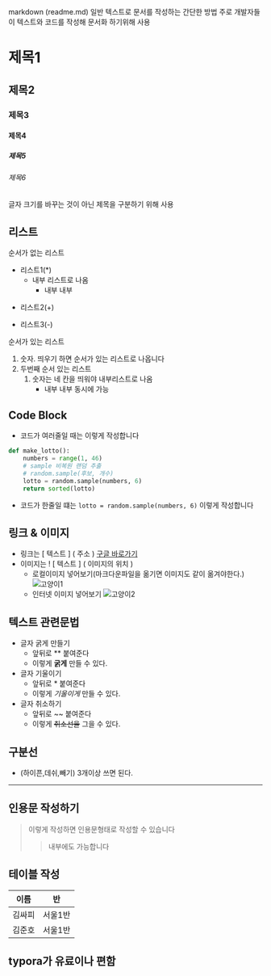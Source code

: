 markdown (readme.md)
일반 텍스트로 문서를 작성하는 간단한 방법
주로 개발자들이 텍스트와 코드를 작성해 문서화 하기위해 사용


# 제목1
## 제목2
### 제목3
#### 제목4
##### 제목5
###### 제목6
글자 크기를 바꾸는 것이 아닌
제목을 구분하기 위해 사용


## 리스트
순서가 없는 리스트
* 리스트1(*)
    - 내부 리스트로 나옴
        - 내부 내부
+ 리스트2(+)
- 리스트3(-)

순서가 있는 리스트
1. 숫자. 띄우기 하면 순서가 있는 리스트로 나옵니다
2. 두번째 순서 있는 리스트
    1. 숫자는 네 칸을 띄워야 내부리스트로 나옴
        - 내부 내부 동시에 가능
        

## Code Block
- 코드가 여러줄일 때는 이렇게 작성합니다
```python
def make_lotto():
    numbers = range(1, 46)
    # sample 비복원 랜덤 추출
    # random.sample(후보, 개수)
    lotto = random.sample(numbers, 6)
    return sorted(lotto)
```

- 코드가 한줄일 떄는 `lotto = random.sample(numbers, 6)` 이렇게 작성합니다

## 링크 & 이미지
- 링크는 [ 텍스트 ] ( 주소 )
[구글 바로가기](https://google.com)
- 이미지는 ! [ 텍스트 ] ( 이미지의 위치 )
    - 로컬이미지 넣어보기(마크다운파일을 옮기면 이미지도 같이 옮겨야한다.)
    ![고양이1](cat.jpg)
    - 인터넷 이미지 넣어보기
    ![고양이2](https://cdn2.thecatapi.com/images/dkb.jpg)

## 텍스트 관련문법
- 글자 굵게 만들기
    - 앞뒤로 ** 붙여준다
    - 이렇게 **굵게** 만들 수 있다.
- 글자 기울이기
    - 앞뒤로 * 붙여준다
    - 이렇게 *기울이게* 만들 수 있다.
- 글자 취소하기
    - 앞뒤로 ~~ 붙여준다
    - 이렇게 ~~취소선을~~ 그을 수 있다.

## 구분선
- (하이픈,데쉬,빼기) 3개이상 쓰면 된다.
---

## 인용문 작성하기
> 이렇게 작성하면 인용문형태로 작성할 수 있습니다
>> 내부에도 가능합니다

## 테이블 작성
|이름|반|
|:---:|:---:|
|김싸피|서울1반|
|김준호|서울1반|

## typora가 유료이나 편함

